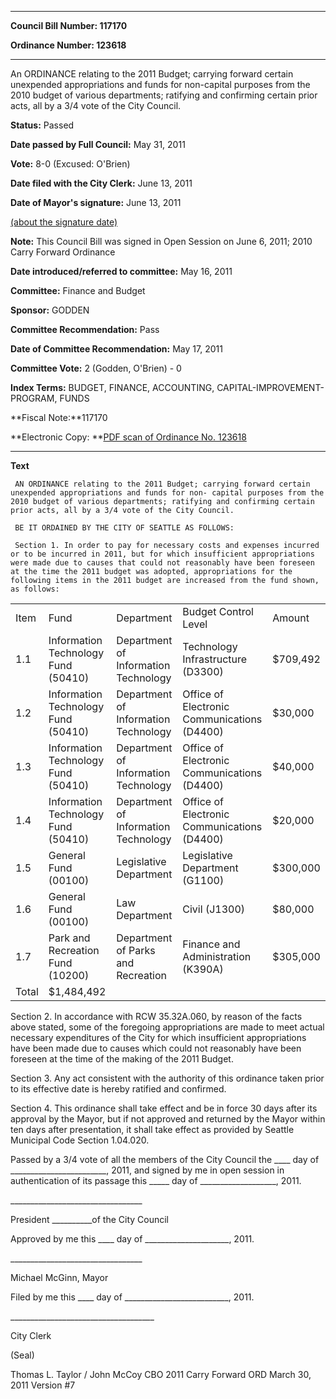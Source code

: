 

********

**Council Bill Number: 117170**
   
**Ordinance Number: 123618**
********

 An ORDINANCE relating to the 2011 Budget; carrying forward certain unexpended appropriations and funds for non-capital purposes from the 2010 budget of various departments; ratifying and confirming certain prior acts, all by a 3/4 vote of the City Council.

**Status:** Passed
   
**Date passed by Full Council:** May 31, 2011
   
**Vote:** 8-0 (Excused: O'Brien)
   
**Date filed with the City Clerk:** June 13, 2011
   
**Date of Mayor's signature:** June 13, 2011
   
[(about the signature date)](/~public/approvaldate.htm)
   
   
**Note:** This Council Bill was signed in Open Session on June 6, 2011; 2010 Carry Forward Ordinance

   
**Date introduced/referred to committee:** May 16, 2011
   
**Committee:** Finance and Budget
   
**Sponsor:** GODDEN
   
**Committee Recommendation:** Pass
   
**Date of Committee Recommendation:** May 17, 2011
   
**Committee Vote:** 2 (Godden, O'Brien) - 0
   
   
**Index Terms:** BUDGET, FINANCE, ACCOUNTING, CAPITAL-IMPROVEMENT-PROGRAM, FUNDS

**Fiscal Note:**117170

**Electronic Copy: **[PDF scan of Ordinance No. 123618](/~archives/Ordinances/Ord_123618.pdf)

********

**Text**
   
```
 AN ORDINANCE relating to the 2011 Budget; carrying forward certain unexpended appropriations and funds for non- capital purposes from the 2010 budget of various departments; ratifying and confirming certain prior acts, all by a 3/4 vote of the City Council.

 BE IT ORDAINED BY THE CITY OF SEATTLE AS FOLLOWS:

 Section 1. In order to pay for necessary costs and expenses incurred or to be incurred in 2011, but for which insufficient appropriations were made due to causes that could not reasonably have been foreseen at the time the 2011 budget was adopted, appropriations for the following items in the 2011 budget are increased from the fund shown, as follows:

```
<table><tr><td>Item

</td><td>Fund

</td><td>Department

</td><td>Budget Control Level

</td><td>Amount

</td></tr>

<tr><td>1.1

</td><td>Information Technology Fund (50410)

</td><td>Department of Information Technology

</td><td>Technology Infrastructure (D3300)

</td><td>$709,492

</td></tr>

<tr><td>1.2

</td><td>Information Technology Fund (50410)

</td><td>Department of Information Technology

</td><td>Office of Electronic Communications (D4400)

</td><td>$30,000

</td></tr>

<tr><td>1.3

</td><td>Information Technology Fund (50410)

</td><td>Department of Information Technology

</td><td>Office of Electronic Communications (D4400)

</td><td>$40,000

</td></tr>

<tr><td>1.4

</td><td>Information Technology Fund (50410)

</td><td>Department of Information Technology

</td><td>Office of Electronic Communications (D4400)

</td><td>$20,000

</td></tr>

<tr><td>1.5

</td><td>General Fund (00100)

</td><td>Legislative Department

</td><td>Legislative Department (G1100)

</td><td>$300,000

</td></tr>

<tr><td>1.6

</td><td>General Fund (00100)

</td><td>Law Department

</td><td>Civil (J1300)

</td><td>$80,000

</td></tr>

<tr><td>1.7

</td><td>Park and Recreation Fund (10200)

</td><td>Department of Parks and Recreation

</td><td>Finance and Administration (K390A)

</td><td>$305,000

</td></tr>

<tr><td>Total

</td><td>$1,484,492

</td></tr>

</table> Section 2. In accordance with RCW 35.32A.060, by reason of the facts above stated, some of the foregoing appropriations are made to meet actual necessary expenditures of the City for which insufficient appropriations have been made due to causes which could not reasonably have been foreseen at the time of the making of the 2011 Budget.

 Section 3. Any act consistent with the authority of this ordinance taken prior to its effective date is hereby ratified and confirmed.

 Section 4. This ordinance shall take effect and be in force 30 days after its approval by the Mayor, but if not approved and returned by the Mayor within ten days after presentation, it shall take effect as provided by Seattle Municipal Code Section 1.04.020.

 Passed by a 3/4 vote of all the members of the City Council the \_\_\_\_ day of \_\_\_\_\_\_\_\_\_\_\_\_\_\_\_\_\_\_\_\_\_\_\_\_, 2011, and signed by me in open session in authentication of its passage this \_\_\_\_\_ day of \_\_\_\_\_\_\_\_\_\_\_\_\_\_\_\_\_\_\_, 2011.

 \_\_\_\_\_\_\_\_\_\_\_\_\_\_\_\_\_\_\_\_\_\_\_\_\_\_\_\_\_\_\_\_\_

 President \_\_\_\_\_\_\_\_\_\_of the City Council

 Approved by me this \_\_\_\_ day of \_\_\_\_\_\_\_\_\_\_\_\_\_\_\_\_\_\_\_\_\_, 2011.

 \_\_\_\_\_\_\_\_\_\_\_\_\_\_\_\_\_\_\_\_\_\_\_\_\_\_\_\_\_\_\_\_\_

 Michael McGinn, Mayor

 Filed by me this \_\_\_\_ day of \_\_\_\_\_\_\_\_\_\_\_\_\_\_\_\_\_\_\_\_\_\_\_\_\_\_, 2011.

 \_\_\_\_\_\_\_\_\_\_\_\_\_\_\_\_\_\_\_\_\_\_\_\_\_\_\_\_\_\_\_\_\_\_\_\_

 City Clerk

 (Seal)

 Thomas L. Taylor / John McCoy CBO 2011 Carry Forward ORD March 30, 2011 Version #7

